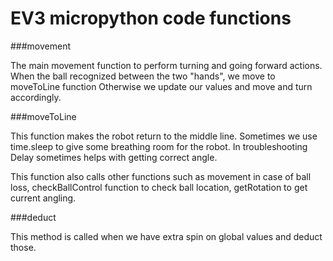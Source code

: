 # EV3 micropython code functions

###movement

The main movement function to perform turning and going forward actions. When the ball recognized between the two "hands", we move to moveToLine function
Otherwise we update our values and move and turn accordingly.

###moveToLine

This function makes the robot return to the middle line. Sometimes we use time.sleep to give some breathing room for the robot. In troubleshooting
Delay sometimes helps with getting correct angle.

This function also calls other functions such as movement in case of ball loss, checkBallControl function to check ball location, getRotation to get current angling.

###deduct

This method is called when we have extra spin on global values and deduct those.
